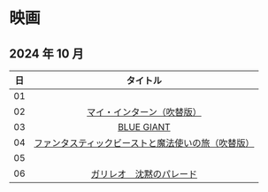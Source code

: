 # 映画

## 2024 年 10 月

|日|タイトル|
|:-:|:-:|
|01||
|02|[マイ・インターン（吹替版）](../20241002-my-intern/)|
|03|[BLUE GIANT](../20241003-blue-giant/)|
|04|[ファンタスティックビーストと魔法使いの旅（吹替版）](../20241004-fantastic-beast-1/)|
|05||
|06|[ガリレオ　沈黙のパレード](../20241007-galileo-silent-parade/)|
